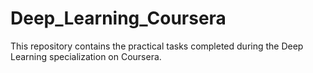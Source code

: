 # Deep_Learning_Coursera
This repository contains the practical tasks completed during the Deep Learning specialization on Coursera.
